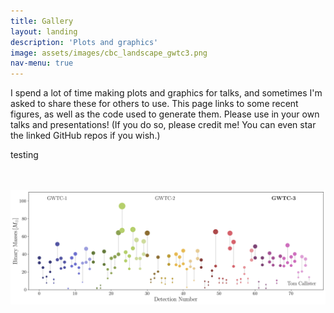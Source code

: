 ```yaml
---
title: Gallery
layout: landing
description: 'Plots and graphics'
image: assets/images/cbc_landscape_gwtc3.png
nav-menu: true
---
```


<!-- Main -->
<div id="main">

<!-- One -->
<section id="one">
	<div class="inner">
		<p>I spend a lot of time making plots and graphics for talks, and sometimes I'm asked to share these for others to use. This page links to some recent figures, as well as the code used to generate them. Please use in your own talks and presentations! (If you do so, please credit me! You can even star the linked GitHub repos if you wish.)</p>
	</div>
</section>

testing

<div class="box alt">
	<div class="row 50% uniform">
		<div class="4u"><span class="image crop"><img src="assets/images/pic08.jpg" alt="" /></span></div>
		<div class="4u"><span class="image crop"><img src="assets/images/pic08.jpg" alt="" /></span></div>
		<div class="4u$"><span class="image crop"><img src="assets/images/cbc_landscape_gwtc3.png  " alt="" /></span></div>
    </div>
</div>

</div>
